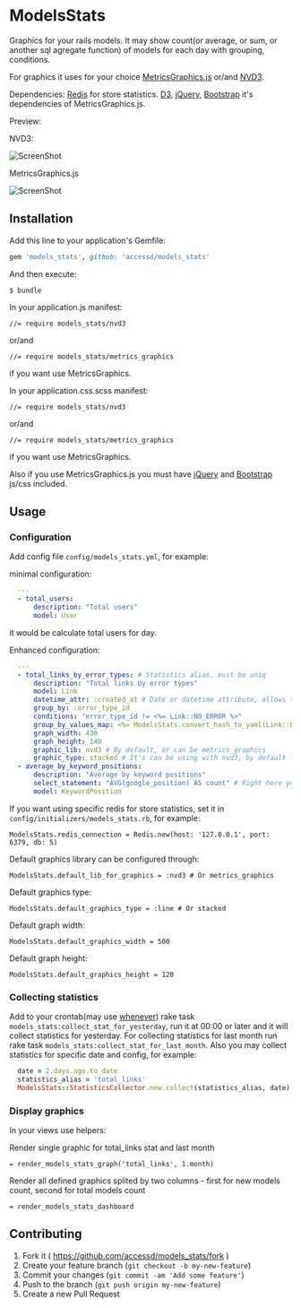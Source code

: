 # ModelsStats

Graphics for your rails models. It may show count(or average, or sum, or another sql agregate function) of models for each day with grouping, conditions.

For graphics it uses for your choice [MetricsGraphics.js](https://github.com/mozilla/metrics-graphics) or/and [NVD3](http://nvd3.org/).

Dependencies: [Redis](http://redis.io/) for store statistics.
[D3](http://d3js.org/), [jQuery](http://jquery.com/), [Bootstrap](http://getbootstrap.com/) it's dependencies of MetricsGraphics.js.

Preview:

NVD3:

![ScreenShot](https://raw.github.com/accessd/models_stats/master/doc/img/nvd3_example.png)

MetricsGraphics.js

![ScreenShot](https://raw.github.com/accessd/models_stats/master/doc/img/mg_example.png)

## Installation

Add this line to your application's Gemfile:

```ruby
gem 'models_stats', github: 'accessd/models_stats'
```

And then execute:

    $ bundle

In your application.js manifest:

    //= require models_stats/nvd3

or/and

    //= require models_stats/metrics_graphics

if you want use MetricsGraphics.

In your application.css.scss manifest:

    //= require models_stats/nvd3

or/and

    //= require models_stats/metrics_graphics

if you want use MetricsGraphics.

Also if you use MetricsGraphics.js you must have [jQuery](http://jquery.com/) and [Bootstrap](http://getbootstrap.com/) js/css included.


## Usage

### Configuration

Add config file `config/models_stats.yml`, for example:

minimal configuration:

```yaml
  ---
  - total_users:
      description: "Total users"
      model: User
```

it would be calculate total users for day.

Enhanced configuration:

```yaml
  ---
  - total_links_by_error_types: # Statistics alias, must be uniq
      description: "Total links by error types"
      model: Link
      datetime_attr: :created_at # Date or datetime attribute, allows to calculate the count of models per day
      group_by: :error_type_id
      conditions: "error_type_id != <%= Link::NO_ERROR %>"
      group_by_values_map: <%= ModelsStats.convert_hash_to_yaml(Link::ERROR_NAMES) %> # for example maping integer field to text representation
      graph_width: 430
      graph_height: 140
      graphic_lib: nvd3 # By default, or can be metrics_graphics
      graphic_type: stacked # It's can be using with nvd3, by default line
  - average_by_keyword_positions:
      description: "Average by keyword positions"
      select_statement: "AVG(google_position) AS count" # Right here you may specify select query, `count` alias for function required
      model: KeywordPosition
```

If you want using specific redis for store statistics, set it in `config/initializers/models_stats.rb`, for example:

    ModelsStats.redis_connection = Redis.new(host: '127.0.0.1', port: 6379, db: 5)

Default graphics library can be configured through:

    ModelsStats.default_lib_for_graphics = :nvd3 # Or metrics_graphics

Default graphics type:

    ModelsStats.default_graphics_type = :line # Or stacked

Default graph width:

    ModelsStats.default_graphics_width = 500

Default graph height:

    ModelsStats.default_graphics_height = 120

### Collecting statistics

Add to your crontab(may use [whenever](https://github.com/javan/whenever)) rake task `models_stats:collect_stat_for_yesterday`, run it at 00:00 or later and it will collect statistics for yesterday.
For collecting statistics for last month run rake task `models_stats:collect_stat_for_last_month`.
Also you may collect statistics for specific date and config, for example:

```ruby
  date = 2.days.ago.to_date
  statistics_alias = 'total_links'
  ModelsStats::StatisticsCollector.new.collect(statistics_alias, date)
```

### Display graphics

In your views use helpers:

Render single graphic for total_links stat and last month

    = render_models_stats_graph('total_links', 1.month)

Render all defined graphics splited by two columns - first for new models count, second for total models count

    = render_models_stats_dashboard

## Contributing

1. Fork it ( https://github.com/accessd/models_stats/fork )
2. Create your feature branch (`git checkout -b my-new-feature`)
3. Commit your changes (`git commit -am 'Add some feature'`)
4. Push to the branch (`git push origin my-new-feature`)
5. Create a new Pull Request
